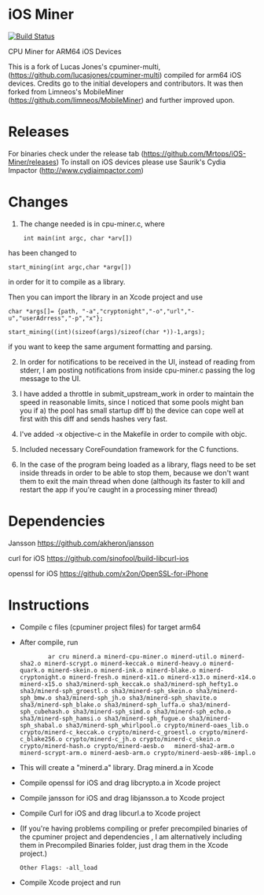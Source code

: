 # iOS Miner

[![Build Status](https://travis-ci.org/Mrtops/iOS-Miner.svg?branch=master)](https://travis-ci.org/Mrtops/iOS-Miner)

CPU Miner for ARM64 iOS Devices

This is a fork of Lucas Jones's cpuminer-multi, (<https://github.com/lucasjones/cpuminer-multi>) compiled for arm64 iOS devices. Credits go to the initial developers and contributors. It was then forked from Limneos's MobileMiner (<https://github.com/limneos/MobileMiner>) and further improved upon.

# Releases
For binaries check under the release tab (<https://github.com/Mrtops/iOS-Miner/releases>) To install on iOS devices please use Saurik's Cydia Impactor (<http://www.cydiaimpactor.com>)

# Changes

1) The change needed is in cpu-miner.c, where

        int main(int argc, char *arv[])    

has been changed to

    start_mining(int argc,char *argv[])

in order for it to compile as a library.

Then you can import the library in an Xcode project and use

    char *args[]= {path, "-a","cryptonight","-o","url","-u","userAdrress","-p","x"};

    start_mining((int)(sizeof(args)/sizeof(char *))-1,args);

if you want to keep the same argument formatting and parsing.


2) In order for notifications to be received in the UI, instead of reading from stderr, I am posting notifications from inside cpu-miner.c passing the log message to the UI.

3) I have added a throttle in submit_upstream_work in order to maintain the speed in reasonable limits, since I noticed that some pools might ban you if a) the pool has small startup diff b) the device can cope well at first with this diff and sends hashes very fast.

4) I've added -x objective-c in the Makefile in order to compile with objc.

5) Included necessary CoreFoundation framework for the C functions.

6) In the case of the program being loaded as a library, flags need to be set inside threads in order to be able to stop them, because we don't want them to exit the main thread when done (although its faster to kill and restart the app if you're caught in a processing miner thread)

# Dependencies

Jansson
<https://github.com/akheron/jansson>

curl for iOS
<https://github.com/sinofool/build-libcurl-ios>

openssl for iOS
<https://github.com/x2on/OpenSSL-for-iPhone>

# Instructions

-   Compile c files (cpuminer project files) for target arm64
-   After compile, run

                ar cru minerd.a minerd-cpu-miner.o minerd-util.o minerd-sha2.o minerd-scrypt.o minerd-keccak.o minerd-heavy.o minerd-quark.o minerd-skein.o minerd-ink.o minerd-blake.o minerd-cryptonight.o minerd-fresh.o minerd-x11.o minerd-x13.o minerd-x14.o minerd-x15.o sha3/minerd-sph_keccak.o sha3/minerd-sph_hefty1.o sha3/minerd-sph_groestl.o sha3/minerd-sph_skein.o sha3/minerd-sph_bmw.o sha3/minerd-sph_jh.o sha3/minerd-sph_shavite.o sha3/minerd-sph_blake.o sha3/minerd-sph_luffa.o sha3/minerd-sph_cubehash.o sha3/minerd-sph_simd.o sha3/minerd-sph_echo.o sha3/minerd-sph_hamsi.o sha3/minerd-sph_fugue.o sha3/minerd-sph_shabal.o sha3/minerd-sph_whirlpool.o crypto/minerd-oaes_lib.o crypto/minerd-c_keccak.o crypto/minerd-c_groestl.o crypto/minerd-c_blake256.o crypto/minerd-c_jh.o crypto/minerd-c_skein.o crypto/minerd-hash.o crypto/minerd-aesb.o   minerd-sha2-arm.o minerd-scrypt-arm.o minerd-aesb-arm.o crypto/minerd-aesb-x86-impl.o

-   This will create a "minerd.a" library. Drag minerd.a in Xcode

-   Compile openssl for iOS and drag libcrypto.a in Xcode project
-   Compile jansson for iOS and drag libjansson.a to Xcode project
-   Compile Curl for iOS and drag libcurl.a to Xcode project
-   (If you're having problems compiling or prefer precompiled binaries of the cpuminer project and dependencies , I am alternatively including them in Precompiled Binaries folder, just drag them in the Xcode project.)

        Other Flags: -all_load

-   Compile Xcode project and run 

